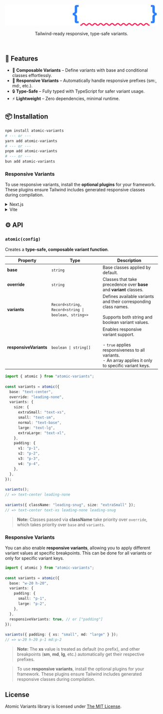 &nbsp;

<p align="center">
    <picture>
      <source media="(prefers-color-scheme: dark)" srcset=".github/assets/logo-dark.svg">
      <source media="(prefers-color-scheme: light)" srcset=".github/assets/logo-light.svg" >
      <img alt="Atomic Variants logo" src=".github/assets/logo-dark.svg">
    </picture>
</p>

<p align="center">Tailwind-ready responsive, type-safe variants.</p>

&nbsp;

## 🚀 Features

- 🧩 **Composable Variants** – Define variants with base and conditional classes effortlessly.
- 📱 **Responsive Variants** – Automatically handle responsive prefixes (sm:, md:, etc.).
- 🔒 **Type-Safe** – Fully typed with TypeScript for safer variant usage.
- ⚡️ **Lightweight** – Zero dependencies, minimal runtime.

## 📦 Installation

```bash
npm install atomic-variants
# --- or ---
yarn add atomic-variants
# --- or ---
pnpm add atomic-variants
# --- or ---
bun add atomic-variants
```

### Responsive Variants

To use responsive variants, install the **optional plugins** for your framework. These plugins ensure Tailwind includes generated responsive classes during compilation.

<details>
<summary>Next.js</summary>

Install the Next.js plugin for atomic-variants as a development dependency:

```bash
npm install @atomic-variants/next-plugin -D
# --- or ---
yarn add @atomic-variants/next-plugin -D
# --- or ---
pnpm add @atomic-variants/next-plugin -D
# --- or ---
bun add @atomic-variants/next-plugin -D
```

Wrap your Next.js config with the Atomic Variants plugin to enable responsive variant.

```js
import type { NextConfig } from "next";
import withAtomicVariants from "@atomic-variants/next-plugin";

const nextConfig: NextConfig = {
  /* ... */
};

export default withAtomicVariants(nextConfig); // Wrap your config with the plugin
```

Add the generated `.atomic-variants` folder to your `.gitignore` to prevent it from being committed.

```txt
.atomic-variants
```

Finally, make Tailwind aware of the generated classes by importing the folder in your **global.css**.

```css
@import "tailwindcss";
@source "../atomic-variants";
```

This tells Tailwind to **scan** the generated variant files for class names during compilation, so those classes are recognized and compiled into your CSS.

</details>

<details>
<summary>Vite</summary>

Install the Next.js plugin for atomic-variants as a development dependency:

```bash
npm install @atomic-variants/vite-plugin -D
# --- or ---
yarn add @atomic-variants/vite-plugin -D
# --- or ---
pnpm add @atomic-variants/vite-plugin -D
# --- or ---
bun add @atomic-variants/vite-plugin -D
```

Update your vite.config.ts to include the Atomic Variants plugin.

```js
import { defineConfig } from "vite";
import react from "@vitejs/plugin-react-swc";
import tailwindcss from "@tailwindcss/vite";
import atomicVariants from "@atomic-variants/vite-plugin";

// https://vite.dev/config/
export default defineConfig({
  plugins: [react(), tailwindcss(), atomicVariants()],
});
```

Add the generated `.atomic-variants` folder to your `.gitignore` to prevent it from being committed.

```txt
.atomic-variants
```

Finally, make Tailwind aware of the generated classes by importing the folder in your **global.css**.

```css
@import "tailwindcss";
@source "../atomic-variants";
```

This tells Tailwind to **scan** the generated variant files for class names during compilation, so those classes are recognized and compiled into your CSS.

</details>

## ⚙️ API

### `atomic(config)`

Creates a **type-safe, composable variant function**.

| Property               | Type                                                | Description                                                                                                                                         |
| ---------------------- | --------------------------------------------------- | --------------------------------------------------------------------------------------------------------------------------------------------------- |
| **base**               | `string`                                            | Base classes applied by default.                                                                                                                    |
| **override**           | `string`                                            | Classes that take precedence over **base** and **variant** classes.                                                                                 |
| **variants**           | `Record<string, Record<string \| boolean, string>>` | Defines available variants and their corresponding class names.<br><br>Supports both string and boolean variant values.                             |
| **responsiveVariants** | `boolean \| string[]`                               | Enables responsive variant support.<br><br>- `true` applies responsiveness to all variants.<br>- An array applies it only to specific variant keys. |

```ts
import { atomic } from "atomic-variants";

const variants = atomic({
  base: "text-center",
  override: "leading-none",
  variants: {
    size: {
      extraSmall: "text-xs",
      small: "text-sm",
      normal: "text-base",
      large: "text-lg",
      extraLarge: "text-xl",
    },
    padding: {
      v1: "p-1",
      v2: "p-2",
      v3: "p-3",
      v4: "p-4",
    },
  },
});

variants();
// => text-center leading-none

variants({ className: "leading-snug", size: "extraSmall" });
// => text-center text-xs leading-none leading-snug
```

> **Note:** Classes passed via **className** take priority over `override`, which takes priority over `base` and `variants`.

### Responsive Variants

You can also enable **responsive variants**, allowing you to apply different variant values at specific breakpoints. This can be done for all variants or only for specific variant keys.

```ts
import { atomic } from "atomic-variants";

const variants = atomic({
  base: "w-20 h-20",
  variants: {
    padding: {
      small: "p-1",
      large: "p-2",
    },
  },
  responsiveVariants: true, // or ["padding"]
});

variants({ padding: { xs: "small", md: "large" } });
// => w-20 h-20 p-1 md:p-2
```

> **Note:** The **xs** value is treated as default (no prefix), and other breakpoints (**sm**, **md**, **lg**, etc.) automatically get their respective prefixes.

> To use **responsive variants**, install the optional plugins for your framework. These plugins ensure Tailwind includes generated responsive classes during compilation.

## License

Atomic Variants library is licensed under [The MIT License](LICENSE).
